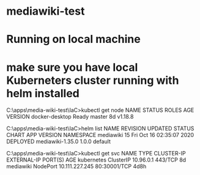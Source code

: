# mediawiki-test

# Running on local machine

# make sure you have local Kuberneters cluster running with helm installed

C:\apps\media-wiki-test\IaC>kubectl get node
NAME             STATUS   ROLES    AGE   VERSION
docker-desktop   Ready    master   8d    v1.18.8

C:\apps\media-wiki-test\IaC>helm list
NAME            REVISION        UPDATED                         STATUS          CHART               APP VERSION NAMESPACE
mediawiki       15              Fri Oct 16 02:35:07 2020        DEPLOYED        mediawiki-1.35.0    1.0.0       default

C:\apps\media-wiki-test\IaC>kubectl get svc
NAME         TYPE        CLUSTER-IP       EXTERNAL-IP   PORT(S)        AGE
kubernetes   ClusterIP   10.96.0.1        <none>        443/TCP        8d
mediawiki    NodePort    10.111.227.245   <none>        80:30001/TCP   4d8h
  
  


